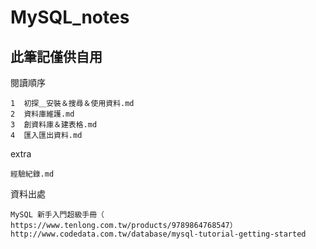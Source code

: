 # MySQL_notes


## 此筆記僅供自用  ## 

閱讀順序
```
1  初探＿安裝＆搜尋＆使用資料.md
2  資料庫維護.md
3  創資料庫＆建表格.md
4  匯入匯出資料.md
```
extra
```
經驗紀錄.md
```

資料出處
```
MySQL 新手入門超級手冊（ https://www.tenlong.com.tw/products/9789864768547）
http://www.codedata.com.tw/database/mysql-tutorial-getting-started
```
